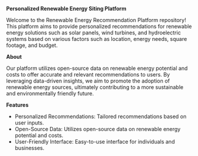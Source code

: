 **Personalized Renewable Energy Siting Platform**

Welcome to the Renewable Energy Recommendation Platform repository! This platform aims to provide personalized recommendations for renewable energy solutions such as solar panels, wind turbines, and hydroelectric systems based on various factors such as location, energy needs, square footage, and budget.

**About**

Our platform utilizes open-source data on renewable energy potential and costs to offer accurate and relevant recommendations to users. By leveraging data-driven insights, we aim to promote the adoption of renewable energy sources, ultimately contributing to a more sustainable and environmentally friendly future.

**Features**

- Personalized Recommendations: Tailored recommendations based on user inputs.
- Open-Source Data: Utilizes open-source data on renewable energy potential and costs.
- User-Friendly Interface: Easy-to-use interface for individuals and businesses.
